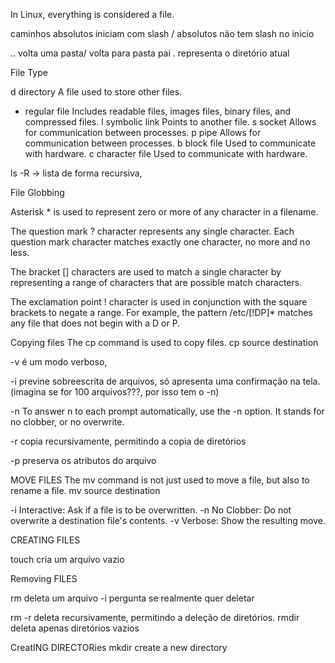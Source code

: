 In Linux, everything is considered a file.

caminhos absolutos iniciam com slash /
absolutos não tem slash no inicio

.. volta uma pasta/ volta para pasta pai
. representa o diretório atual

File Type

d 	directory 	A file used to store other files.
- 	regular file 	Includes readable files, images     files, binary files, and compressed files.
l 	symbolic link 	Points to another file.
s 	socket 	Allows for communication between processes.
p 	pipe 	Allows for communication between processes.
b 	block file 	Used to communicate with hardware.
c 	character file 	Used to communicate with hardware.

ls -R -> lista de forma recursiva,


File Globbing

Asterisk *
is used to represent zero or more of any character in a filename. 

The question mark ? character represents any single character. Each question mark character matches exactly one character, no more and no less.

The bracket [] characters are used to match a single character by representing a range of characters that are possible match characters. 


The exclamation point ! character is used in conjunction with the square brackets to negate a range. For example, the pattern /etc/[!DP]* matches any file that does not begin with a D or P.

Copying files
The cp command is used to copy files.
cp source destination

-v é um modo verboso,

-i previne sobreescrita de arquivos, só apresenta uma confirmação na tela.(imagina se for 100 arquivos???, por isso tem o -n)

-n To answer n to each prompt automatically, use the -n option. It stands for no clobber, or no overwrite.

-r copia recursivamente, permitindo a copia de diretórios

-p preserva os atributos do arquivo

MOVE FILES
The mv command is not just used to move a file, but also to rename a file.
mv source destination

-i Interactive: Ask if a file is to be overwritten.
-n No Clobber: Do not overwrite a destination file's contents.
-v Verbose: Show the resulting move.

CREATING FILES

touch
cria um arquivo vazio

Removing FILES

rm
deleta um arquivo
-i pergunta se realmente quer deletar

rm -r
deleta recursivamente, permitindo a deleção de diretórios.
rmdir
deleta apenas diretórios vazios

CreatING DIRECTORies
mkdir
create a new directory


